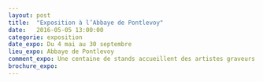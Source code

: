 ```yaml
---
layout: post
title:  "Exposition à l’Abbaye de Pontlevoy"
date:   2016-05-05 13:00:00
categorie: exposition
date_expo: Du 4 mai au 30 septembre
lieu_expo: Abbaye de Pontlevoy
comment_expo: Une centaine de stands accueillent des artistes graveurs et créateurs de l’estampe contemporaine place Saint Sulpice
brochure_expo: 
---
```


